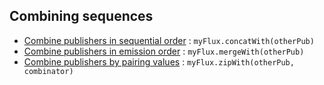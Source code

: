 ## Combining sequences

* [Combine publishers in sequential order](https://projectreactor.io/docs/core/release/api/reactor/core/publisher/Flux.html#concatWith-org.reactivestreams.Publisher-) : ```myFlux.concatWith(otherPub)```
* [Combine publishers in emission order](https://projectreactor.io/docs/core/release/api/reactor/core/publisher/Flux.html#mergeWith-org.reactivestreams.Publisher-) : ```myFlux.mergeWith(otherPub)```
* [Combine publishers by pairing values](https://projectreactor.io/docs/core/release/api/reactor/core/publisher/Flux.html#zipWith-org.reactivestreams.Publisher-java.util.function.BiFunction-) : ```myFlux.zipWith(otherPub, combinator)```